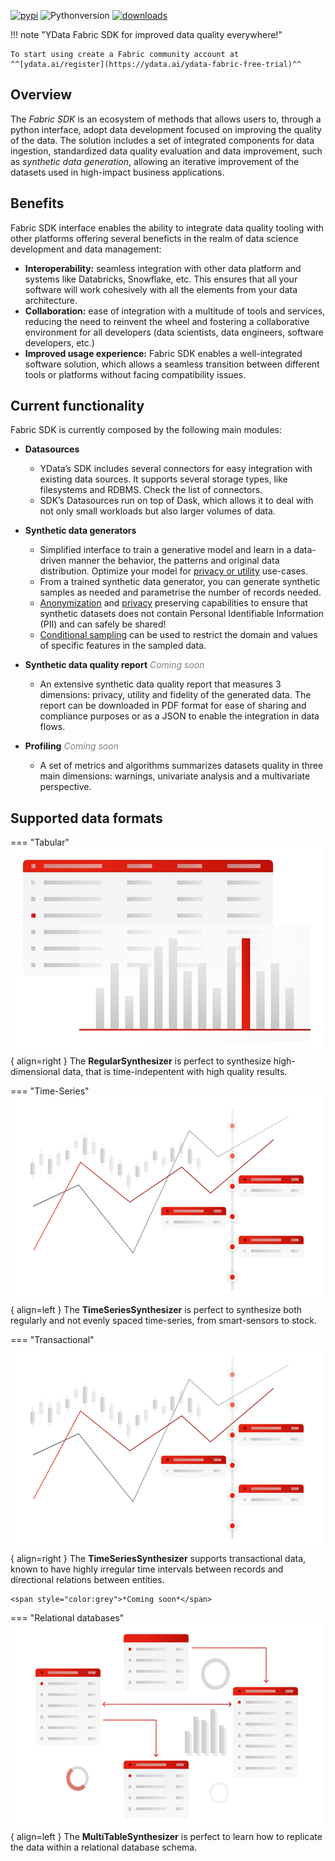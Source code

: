 [![pypi](https://img.shields.io/pypi/v/ydata-sdk)](https://pypi.org/project/ydata-sdk)
![Pythonversion](https://img.shields.io/badge/python-3.8%20%7C%203.9%20%7C%203.10-blue)
[![downloads](https://pepy.tech/badge/ydata-sdk/month)](https://pepy.tech/project/ydata-sdk)

!!! note "YData Fabric SDK for improved data quality everywhere!"
    
    To start using create a Fabric community account at ^^[ydata.ai/register](https://ydata.ai/ydata-fabric-free-trial)^^

## Overview

The *Fabric SDK* is an ecosystem of methods that allows users to, through a python interface, adopt data development focused on improving the quality of the data.
The solution includes a set of integrated components for data ingestion, standardized data quality evaluation and data improvement, such as *synthetic data generation*, allowing an iterative improvement of the datasets used in high-impact business applications.

## Benefits

Fabric SDK interface enables the ability to integrate data quality tooling with other platforms offering several beneficts in the realm of
data science development and data management:

- **Interoperability:** seamless integration with other data platform and systems like Databricks, Snowflake, etc. This ensures that all your software will work cohesively with all the elements from your data architecture.
- **Collaboration:** ease of integration with a multitude of tools and services, reducing the need to reinvent the wheel and fostering a collaborative environment for all developers (data scientists, data engineers, software developers, etc.)
- **Improved usage experience:** Fabric SDK enables a well-integrated software solution, which allows a seamless transition between different tools or platforms without facing compatibility issues.

## Current functionality

Fabric SDK is currently composed by the following main modules:

* **Datasources**
     - YData’s SDK includes several connectors for easy integration with existing data sources. It supports several storage types, like filesystems and RDBMS. Check the list of connectors.
     - SDK’s Datasources run on top of Dask, which allows it to deal with not only small workloads but also larger volumes of data.

* **Synthetic data generators**
     - Simplified interface to train a generative model and learn in a data-driven manner the behavior, the patterns and original data distribution. Optimize your model for [privacy or utility](examples/synthesize_with_privacy_control.md) use-cases.
     - From a trained synthetic data generator, you can generate synthetic samples as needed and parametrise the number of records needed.
     - [Anonymization](sdk/examples/synthesize_with_anonymization.md) and [privacy](sdk/examples/synthesize_with_privacy_control.md) preserving capabilities to ensure that synthetic datasets does not contain Personal Identifiable Information (PII) and can safely be shared!
     - [Conditional sampling](sdk/examples/synthesize_with_conditional_sampling.md) can be used to restrict the domain and values of specific features in the sampled data.

* **Synthetic data quality report**
    <span style="color:grey">*Coming soon*</span>
     - An extensive synthetic data quality report that measures 3 dimensions: privacy, utility and fidelity of the generated data. The report can be downloaded in PDF format for ease of sharing and compliance purposes or as a JSON to enable the integration in data flows.

* **Profiling**
    <span style="color:grey">*Coming soon*</span>
    - A set of metrics and algorithms summarizes datasets quality in three main dimensions: warnings, univariate analysis and a multivariate perspective.

## Supported data formats

=== "Tabular"
    ![Tabular data Synthetic data generator](../assets/500x330/single_table.png){ align=right }
    The **RegularSynthesizer** is perfect to synthesize high-dimensional data, that is time-indepentent with high quality results.

=== "Time-Series"
    ![Timeseries Synthetic data generator](../assets/500x330/time_series.png){ align=left }
    The **TimeSeriesSynthesizer** is perfect to synthesize both regularly and not evenly spaced time-series, from smart-sensors to stock.

=== "Transactional"
    ![Transactional data Synthetic data generator](../assets/500x330/time_series.png){ align=right }
    The **TimeSeriesSynthesizer** supports transactional data, known to have highly irregular time intervals between records and directional relations between entities.

    <span style="color:grey">*Coming soon*</span>

=== "Relational databases"
    ![Relational databases Synthetic data generator](../assets/500x330/multi_table.png){ align=left }
    The **MultiTableSynthesizer** is perfect to learn how to replicate the data within a relational database schema.
